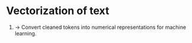 # Vectorization of text

1. → Convert cleaned tokens into numerical representations for machine learning.

